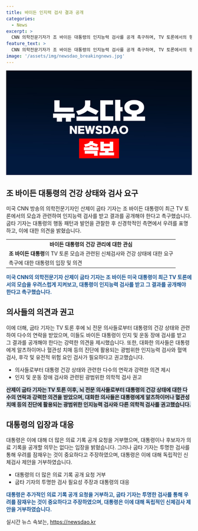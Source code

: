 ```yaml
---
title: 바이든 인지력 검사 결과 공개
categories:
  - News
excerpt: >
  CNN 의학전문기자가 조 바이든 대통령의 인지능력 검사를 공개 촉구하며, TV 토론에서의 행동에 대한 의견을 제시했습니다. 뇌 전문 의사들과의 대화에서 바이든 대통령에 대한 광범위한 인지능력 검사와 혈액 검사, 후각 및 유전적 위험 요인 검사가 필요하다고 권고했습니다. 바이든 대통령은 후보 사퇴 요구를 무시하고 있으나, 대통령이나 후보자가 의료 기록을 공개할 의무는 없지만 투명하게 검사를 할 필요가 있다는 주장이 제기되었습니다. ABC 방송과의 인터뷰에서 대통령직 수행 적합성을 입증하기 위한 독립적인 신체검사 제안을 거부했습니다.
feature_text: >
  CNN 의학전문기자가 조 바이든 대통령의 인지능력 검사를 공개 촉구하며, TV 토론에서의 행동에 대한 의견을 제시했습니다. 뇌 전문 의사들과의 대화에서 바이든 대통령에 대한 광범위한 인지능력 검사와 혈액 검사, 후각 및 유전적 위험 요인 검사가 필요하다고 권고했습니다. 바이든 대통령은 후보 사퇴 요구를 무시하고 있으나, 대통령이나 후보자가 의료 기록을 공개할 의무는 없지만 투명하게 검사를 할 필요가 있다는 주장이 제기되었습니다. ABC 방송과의 인터뷰에서 대통령직 수행 적합성을 입증하기 위한 독립적인 신체검사 제안을 거부했습니다.
image: '/assets/img/newsdao_breakingnews.jpg'
---
```


<p><img src="/assets/img/newsdao_breakingnews.jpg" alt="pcversion 속보" /></p>

<h2 data-ke-size="size26">조 바이든 대통령의 건강 상태와 검사 요구</h2>

<p data-ke-size="size16">미국 CNN 방송의 의학전문기자인 산제이 굽타 기자는 조 바이든 대통령이 최근 TV 토론에서의 모습과 관련하여 인지능력 검사를 받고 결과를 공개해야 한다고 촉구했습니다. 굽타 기자는 대통령의 행동 패턴과 발언을 관찰한 후 신경학적인 측면에서 우려를 표명하고, 이에 대한 의견을 밝혔습니다.</p>

<table>
    <tr>
        <td style="text-align: center; height: 17px;"><b>바이든 대통령의 건강 관리에 대한 관심</b></td>
    </tr>
    <tr>
        <td><b>조 바이든 대통령</b>의 TV 토론 모습과 관련된 신체검사와 건강 상태에 대한 요구</td>
    </tr>
    <tr>
        <td>촉구에 대한 대통령의 입장 및 의견</td>
    </tr>
</table>

<p><b><span style="color: #1a5490;">미국 CNN의 의학전문기자 산제이 굽타 기자는 조 바이든 미국 대통령이 최근 TV 토론에서의 모습을 우려스럽게 지켜보고, 대통령이 인지능력 검사를 받고 그 결과를 공개해야 한다고 촉구했습니다.</span></b></p>

<h2 data-ke-size="size26">의사들의 의견과 권고</h2>

<p data-ke-size="size16">이에 더해, 굽타 기자는 TV 토론 후에 뇌 전문 의사들로부터 대통령의 건강 상태와 관련하여 다수의 연락을 받았으며, 이들도 바이든 대통령이 인지 및 운동 장애 검사를 받고 그 결과를 공개해야 한다는 강력한 의견을 제시했습니다. 또한, 대화한 의사들은 대통령에게 알츠하이머나 혈관성 치매 등의 진단에 활용되는 광범위한 인지능력 검사와 혈액 검사, 후각 및 유전적 위험 요인 검사가 필요하다고 권고했습니다.</p>

<ul>
    <li>의사들로부터 대통령 건강 상태와 관련한 다수의 연락과 강력한 의견 제시</li>
    <li>인지 및 운동 장애 검사와 관련된 광범위한 의학적 검사 권고</li>
</ul>

<p><b><span style="background-color: #21538527;">산제이 굽타 기자는 TV 토론 이후, 뇌 전문 의사들로부터 대통령의 건강 상태에 대한 다수의 연락과 강력한 의견을 받았으며, 대화한 의사들은 대통령에게 알츠하이머나 혈관성 치매 등의 진단에 활용되는 광범위한 인지능력 검사와 다른 의학적 검사를 권고했습니다.</span></b></p>

<h2 data-ke-size="size26">대통령의 입장과 대응</h2>

<p data-ke-size="size16">대통령은 이에 대해 더 많은 의료 기록 공개 요청을 거부했으며, 대통령이나 후보자가 의료 기록을 공개할 의무는 없다는 입장을 밝혔습니다. 그러나 굽타 기자는 투명한 검사를 통해 우려를 잠재우는 것이 중요하다고 주장하였으며, 대통령은 이에 대해 독립적인 신체검사 제안을 거부하였습니다.</p>

<ul>
    <li>대통령의 더 많은 의료 기록 공개 요청 거부</li>
    <li>굽타 기자의 투명한 검사 필요성 주장과 대통령의 대응</li>
</ul>

<p><b><span style="color: #1a5490;">대통령은 추가적인 의료 기록 공개 요청을 거부하고, 굽타 기자는 투명한 검사를 통해 우려를 잠재우는 것이 중요하다고 주장하였으며, 대통령은 이에 대해 독립적인 신체검사 제안을 거부하였습니다.</span></b></p>
실시간 뉴스 속보는, <a href="https://newsdao.kr" rel="dofollow">https://newsdao.kr</a>



